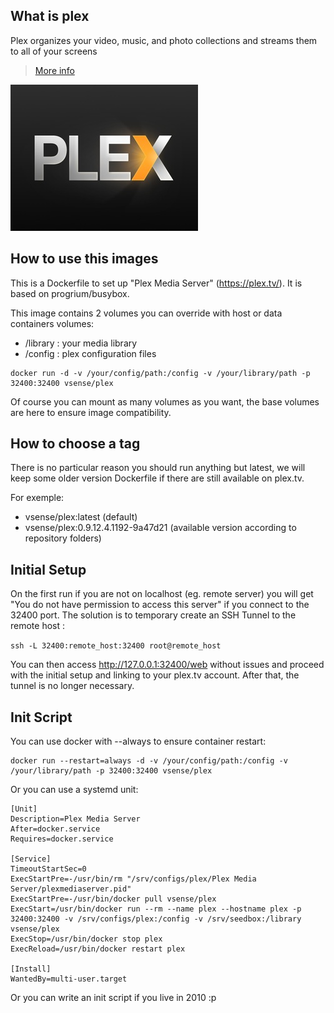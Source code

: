## What is plex

Plex organizes your video, music, and photo collections and streams them to all of your screens

> [More info](http://plex.tv)

![Plex](https://raw.githubusercontent.com/vSense/docker-plex/master/logo.jpg)

## How to use this images

This is a Dockerfile to set up "Plex Media Server" (https://plex.tv/). It is based on progrium/busybox.

This image contains 2 volumes you can override with host or data containers volumes:
- /library : your media library
- /config : plex configuration files

```
docker run -d -v /your/config/path:/config -v /your/library/path -p 32400:32400 vsense/plex
```

Of course you can mount as many volumes as you want, the base volumes are here to ensure image compatibility.

## How to choose a tag

There is no particular reason you should run anything but latest, we will keep some older version Dockerfile if there are still available on plex.tv.

For exemple:

-   vsense/plex:latest (default)
-   vsense/plex:0.9.12.4.1192-9a47d21 (available version according to repository folders)

## Initial Setup

On the first run if you are not on localhost (eg. remote server) you will get "You do not have permission to access this server" if you connect to the 32400 port.
The solution is to temporary create an SSH Tunnel to the remote host :

`ssh -L 32400:remote_host:32400 root@remote_host`

You can then access http://127.0.0.1:32400/web without issues and proceed with the initial setup and linking to your plex.tv account. After that, the tunnel is no longer necessary.

## Init Script

You can use docker with --always to ensure container restart:

```
docker run --restart=always -d -v /your/config/path:/config -v /your/library/path -p 32400:32400 vsense/plex
```

Or you can use a systemd unit:

```
[Unit]
Description=Plex Media Server
After=docker.service
Requires=docker.service

[Service]
TimeoutStartSec=0
ExecStartPre=-/usr/bin/rm "/srv/configs/plex/Plex Media Server/plexmediaserver.pid"
ExecStartPre=-/usr/bin/docker pull vsense/plex
ExecStart=/usr/bin/docker run --rm --name plex --hostname plex -p 32400:32400 -v /srv/configs/plex:/config -v /srv/seedbox:/library vsense/plex
ExecStop=/usr/bin/docker stop plex
ExecReload=/usr/bin/docker restart plex

[Install]
WantedBy=multi-user.target
```

Or you can write an init script if you live in 2010 :p
